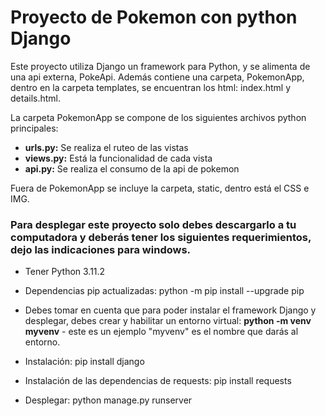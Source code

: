 <h1> Proyecto de Pokemon con python Django </h1>

Este proyecto utiliza Django un framework para Python, y se alimenta de una api externa, PokeApi. Además contiene una carpeta, PokemonApp, dentro en la carpeta templates, se encuentran los html: index.html y details.html. 

La carpeta PokemonApp se compone de los siguientes archivos python principales: 
- **urls.py:** Se realiza el ruteo de las vistas 
- **views.py:** Está la funcionalidad de cada vista
- **api.py:** Se realiza el consumo de la api de pokemon

Fuera de PokemonApp se incluye la carpeta, static, dentro está el CSS e IMG. 

<h3>Para desplegar este proyecto solo debes descargarlo a tu computadora y deberás tener los siguientes requerimientos, dejo las indicaciones para windows.</h3>

- Tener Python 3.11.2

- Dependencias pip actualizadas: python -m pip install --upgrade pip
- Debes tomar en cuenta que para poder instalar el framework Django y desplegar, debes crear y habilitar un entorno virtual: **python -m venv myvenv** - este es un ejemplo "myvenv" es el nombre que darás al entorno.

- Instalación: pip install django

- Instalación de las dependencias de requests: pip install requests

- Desplegar: python manage.py runserver 





